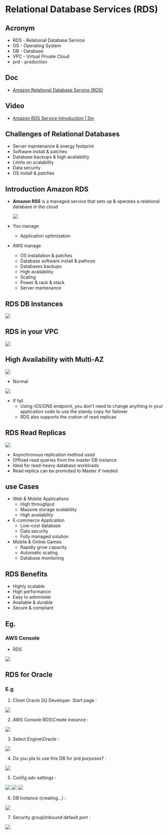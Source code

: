 # Relational Database Services (RDS)

## Acronym
* RDS - Relational Database Service
* OS - Operating System
* DB - Database
* VPC - Virtual Private Cloud
* prd - production

## Doc
* [Amazon Relational Database Service (RDS)](https://aws.amazon.com/rds/)

## Video 
* [Amazon RDS Service Introduction | 5m](https://www.aws.training/Details/Video?id=36900)

## Challenges of Relational Databases
* Server maintenance & energy footprint
* Software install & patches
* Database backups & high availability
* Limits on scalability
* Data security
* OS install & patches

## Introduction Amazon RDS
* **Amazon RSS** is a managed service that sets up & operates a relational database in the 
  cloud
  
  [<img src="https://i.imgur.com/BN32DhT.png">](https://i.imgur.com/BN32DhT.png)
  
* You manage
    * Application optimization
    
* AWS manage
    * OS installation & patches
    * Database software install & pathces
    * Databases backups
    * High availability
    * Scaling
    * Power & rack & stack
    * Server mantenance
    
## RDS DB Instances
[<img src="https://i.imgur.com/8G5961o.png">](https://i.imgur.com/8G5961o.png)

## RDS in your VPC
[<img src="https://i.imgur.com/551POyH.png">](https://i.imgur.com/551POyH.png)

## High Availability with Multi-AZ
[<img src="https://i.imgur.com/OAtTHHv.png">](https://i.imgur.com/OAtTHHv.png)
* Normal

[<img src="https://i.imgur.com/wql0Wmc.png">](https://i.imgur.com/wql0Wmc.png)
* If fail
    * Using rDS/DNS endpoint, you don't need to change anything in your application code
      to use the standy copy for failover
    * RDS also supports the cration of read replicas
    
## RDS Read Replicas
[<img src="https://i.imgur.com/mHC0V1q.png">](https://i.imgur.com/mHC0V1q.png)

* Asynchronous replication method used
* Offload read queries from the master DB instance
* Ideal for read-heavy database workloads
* Read replica can be promoted to Master if needed

## use Cases
* Web & Mobile Applications
    * High throughput
    * Massive storage scalability
    * High availability
* E-commerce Application
    * Low-cost database
    * Data security
    * Fully managed solution
* Mobile & Online Games
    * Rapidly grow capacity
    * Automatic scaling
    * Database monitoring
    
## RDS Benefits
* Highly scalable
* High performance
* Easy to administer
* Available & durable
* Secure & compliant

## Eg.
### AWS Console
* RDS

[<img src="https://i.imgur.com/mz0JUUN.png">](https://i.imgur.com/mz0JUUN.png)

## RDS for Oracle
### E.g
1) Clinet Oracle SQ Developer: Start page : 

[<img src="https://i.imgur.com/5pATC0V.png">](https://i.imgur.com/5pATC0V.png)

2) AWS Console RDS\Create Instance : 

[<img src="https://i.imgur.com/PFDZkTX.png">](https://i.imgur.com/PFDZkTX.png)

3) Select Engine\Oracle :

[<img src="https://i.imgur.com/AVhJieq.png">](https://i.imgur.com/AVhJieq.png)

4) Do you pla to use this DB for prd purposes? :

[<img src="https://i.imgur.com/H26FW6A.png">](https://i.imgur.com/H26FW6A.png)

5) Config adv settings :

[<img src="https://i.imgur.com/5keLAcS.png">](https://i.imgur.com/5keLAcS.png)
[<img src="https://i.imgur.com/ZqLj5nx.png">](https://i.imgur.com/ZqLj5nx.png)
[<img src="https://i.imgur.com/lnSr9Y2.png">](https://i.imgur.com/lnSr9Y2.png)

6) DB Instance (creating...) : 

[<img src="https://i.imgur.com/u92z2Hx.png">](https://i.imgur.com/u92z2Hx.png)

7) Security group\Inbound default port :

[<img src="https://i.imgur.com/iHjmGHl.png">](https://i.imgur.com/iHjmGHl.png)
